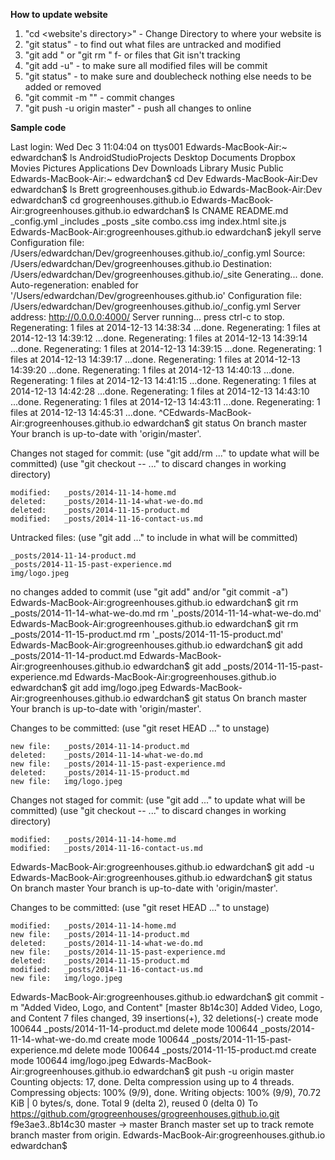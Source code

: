 **How to update website**

1. "cd <website's directory>" - Change Directory to where your website is
2. "git status" - to find out what files are untracked and modified
3. "git add <filename>" or "git rm <filename>" f- or files that Git isn't tracking
4. "git add -u" - to make sure all modified files will be commit
5. "git status" - to make sure and doublecheck nothing else needs to be added or removed
6. "git commit -m "<put a comment for what you did>" - commit changes
7. "git push -u origin master" - push all changes to online

**Sample code**

Last login: Wed Dec  3 11:04:04 on ttys001
Edwards-MacBook-Air:~ edwardchan$ ls
AndroidStudioProjects	Desktop			Documents		Dropbox			Movies			Pictures
Applications		Dev			Downloads		Library			Music			Public
Edwards-MacBook-Air:~ edwardchan$ cd Dev
Edwards-MacBook-Air:Dev edwardchan$ ls
Brett				grogreenhouses.github.io
Edwards-MacBook-Air:Dev edwardchan$ cd grogreenhouses.github.io
Edwards-MacBook-Air:grogreenhouses.github.io edwardchan$ ls
CNAME		README.md	_config.yml	_includes	_posts		_site		combo.css	img		index.html	site.js
Edwards-MacBook-Air:grogreenhouses.github.io edwardchan$ jekyll serve
Configuration file: /Users/edwardchan/Dev/grogreenhouses.github.io/_config.yml
            Source: /Users/edwardchan/Dev/grogreenhouses.github.io
       Destination: /Users/edwardchan/Dev/grogreenhouses.github.io/_site
      Generating... 
                    done.
 Auto-regeneration: enabled for '/Users/edwardchan/Dev/grogreenhouses.github.io'
Configuration file: /Users/edwardchan/Dev/grogreenhouses.github.io/_config.yml
    Server address: http://0.0.0.0:4000/
  Server running... press ctrl-c to stop.
      Regenerating: 1 files at 2014-12-13 14:38:34 ...done.
      Regenerating: 1 files at 2014-12-13 14:39:12 ...done.
      Regenerating: 1 files at 2014-12-13 14:39:14 ...done.
      Regenerating: 1 files at 2014-12-13 14:39:15 ...done.
      Regenerating: 1 files at 2014-12-13 14:39:17 ...done.
      Regenerating: 1 files at 2014-12-13 14:39:20 ...done.
      Regenerating: 1 files at 2014-12-13 14:40:13 ...done.
      Regenerating: 1 files at 2014-12-13 14:41:15 ...done.
      Regenerating: 1 files at 2014-12-13 14:42:28 ...done.
      Regenerating: 1 files at 2014-12-13 14:43:10 ...done.
      Regenerating: 1 files at 2014-12-13 14:43:11 ...done.
      Regenerating: 1 files at 2014-12-13 14:45:31 ...done.
^CEdwards-MacBook-Air:grogreenhouses.github.io edwardchan$ git status
On branch master
Your branch is up-to-date with 'origin/master'.

Changes not staged for commit:
  (use "git add/rm <file>..." to update what will be committed)
  (use "git checkout -- <file>..." to discard changes in working directory)

	modified:   _posts/2014-11-14-home.md
	deleted:    _posts/2014-11-14-what-we-do.md
	deleted:    _posts/2014-11-15-product.md
	modified:   _posts/2014-11-16-contact-us.md

Untracked files:
  (use "git add <file>..." to include in what will be committed)

	_posts/2014-11-14-product.md
	_posts/2014-11-15-past-experience.md
	img/logo.jpeg

no changes added to commit (use "git add" and/or "git commit -a")
Edwards-MacBook-Air:grogreenhouses.github.io edwardchan$ git rm _posts/2014-11-14-what-we-do.md
rm '_posts/2014-11-14-what-we-do.md'
Edwards-MacBook-Air:grogreenhouses.github.io edwardchan$ git rm _posts/2014-11-15-product.md
rm '_posts/2014-11-15-product.md'
Edwards-MacBook-Air:grogreenhouses.github.io edwardchan$ git add _posts/2014-11-14-product.md
Edwards-MacBook-Air:grogreenhouses.github.io edwardchan$ git add _posts/2014-11-15-past-experience.md
Edwards-MacBook-Air:grogreenhouses.github.io edwardchan$ git add img/logo.jpeg
Edwards-MacBook-Air:grogreenhouses.github.io edwardchan$ git status
On branch master
Your branch is up-to-date with 'origin/master'.

Changes to be committed:
  (use "git reset HEAD <file>..." to unstage)

	new file:   _posts/2014-11-14-product.md
	deleted:    _posts/2014-11-14-what-we-do.md
	new file:   _posts/2014-11-15-past-experience.md
	deleted:    _posts/2014-11-15-product.md
	new file:   img/logo.jpeg

Changes not staged for commit:
  (use "git add <file>..." to update what will be committed)
  (use "git checkout -- <file>..." to discard changes in working directory)

	modified:   _posts/2014-11-14-home.md
	modified:   _posts/2014-11-16-contact-us.md

Edwards-MacBook-Air:grogreenhouses.github.io edwardchan$ git add -u
Edwards-MacBook-Air:grogreenhouses.github.io edwardchan$ git status
On branch master
Your branch is up-to-date with 'origin/master'.

Changes to be committed:
  (use "git reset HEAD <file>..." to unstage)

	modified:   _posts/2014-11-14-home.md
	new file:   _posts/2014-11-14-product.md
	deleted:    _posts/2014-11-14-what-we-do.md
	new file:   _posts/2014-11-15-past-experience.md
	deleted:    _posts/2014-11-15-product.md
	modified:   _posts/2014-11-16-contact-us.md
	new file:   img/logo.jpeg

Edwards-MacBook-Air:grogreenhouses.github.io edwardchan$ git commit -m "Added Video, Logo, and Content"
[master 8b14c30] Added Video, Logo, and Content
 7 files changed, 39 insertions(+), 32 deletions(-)
 create mode 100644 _posts/2014-11-14-product.md
 delete mode 100644 _posts/2014-11-14-what-we-do.md
 create mode 100644 _posts/2014-11-15-past-experience.md
 delete mode 100644 _posts/2014-11-15-product.md
 create mode 100644 img/logo.jpeg
Edwards-MacBook-Air:grogreenhouses.github.io edwardchan$ git push -u origin master
Counting objects: 17, done.
Delta compression using up to 4 threads.
Compressing objects: 100% (9/9), done.
Writing objects: 100% (9/9), 70.72 KiB | 0 bytes/s, done.
Total 9 (delta 2), reused 0 (delta 0)
To https://github.com/grogreenhouses/grogreenhouses.github.io.git
   f9e3ae3..8b14c30  master -> master
Branch master set up to track remote branch master from origin.
Edwards-MacBook-Air:grogreenhouses.github.io edwardchan$ 
